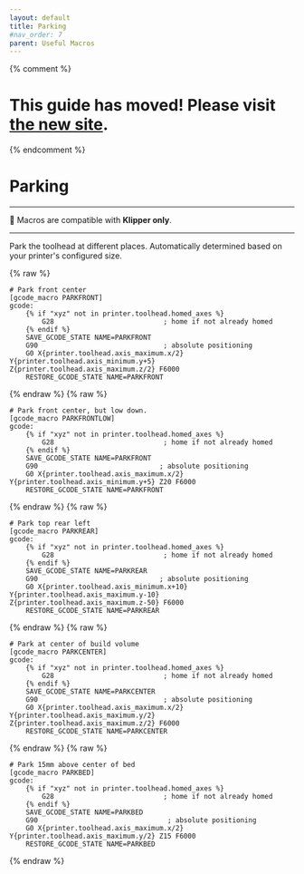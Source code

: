 ```yaml
---
layout: default
title: Parking
#nav_order: 7
parent: Useful Macros
---
```

{% comment %} 
# This guide has moved! Please visit [the new site](https://ellis3dp.com/Print-Tuning-Guide/).
{% endcomment %}
# Parking
---
:dizzy: Macros are compatible with **Klipper only**.

---

Park the toolhead at different places. Automatically determined based on your printer's configured size.

{% raw %}
```
# Park front center
[gcode_macro PARKFRONT]
gcode:
    {% if "xyz" not in printer.toolhead.homed_axes %}
        G28                           ; home if not already homed
    {% endif %}
    SAVE_GCODE_STATE NAME=PARKFRONT
    G90                               ; absolute positioning
    G0 X{printer.toolhead.axis_maximum.x/2} Y{printer.toolhead.axis_minimum.y+5} Z{printer.toolhead.axis_maximum.z/2} F6000        
    RESTORE_GCODE_STATE NAME=PARKFRONT
```
{% endraw %}
{% raw %}
```
# Park front center, but low down.
[gcode_macro PARKFRONTLOW]
gcode:
    {% if "xyz" not in printer.toolhead.homed_axes %}
        G28                           ; home if not already homed
    {% endif %}
    SAVE_GCODE_STATE NAME=PARKFRONT
    G90                              ; absolute positioning
    G0 X{printer.toolhead.axis_maximum.x/2} Y{printer.toolhead.axis_minimum.y+5} Z20 F6000                                     
    RESTORE_GCODE_STATE NAME=PARKFRONT
```
{% endraw %}
{% raw %}
```
# Park top rear left
[gcode_macro PARKREAR]
gcode:
    {% if "xyz" not in printer.toolhead.homed_axes %}
        G28                           ; home if not already homed
    {% endif %}
    SAVE_GCODE_STATE NAME=PARKREAR
    G90                              ; absolute positioning
    G0 X{printer.toolhead.axis_minimum.x+10} Y{printer.toolhead.axis_maximum.y-10} Z{printer.toolhead.axis_maximum.z-50} F6000     
    RESTORE_GCODE_STATE NAME=PARKREAR
```
{% endraw %}
{% raw %}
```
# Park at center of build volume
[gcode_macro PARKCENTER]
gcode:
    {% if "xyz" not in printer.toolhead.homed_axes %}
        G28                           ; home if not already homed
    {% endif %}
    SAVE_GCODE_STATE NAME=PARKCENTER
    G90                               ; absolute positioning
    G0 X{printer.toolhead.axis_maximum.x/2} Y{printer.toolhead.axis_maximum.y/2} Z{printer.toolhead.axis_maximum.z/2} F6000    
    RESTORE_GCODE_STATE NAME=PARKCENTER
```
{% endraw %}
{% raw %}
```
# Park 15mm above center of bed
[gcode_macro PARKBED]
gcode:
    {% if "xyz" not in printer.toolhead.homed_axes %}
        G28                           ; home if not already homed
    {% endif %}
    SAVE_GCODE_STATE NAME=PARKBED
    G90                                ; absolute positioning
    G0 X{printer.toolhead.axis_maximum.x/2} Y{printer.toolhead.axis_maximum.y/2} Z15 F6000                                     
    RESTORE_GCODE_STATE NAME=PARKBED
```
{% endraw %}

